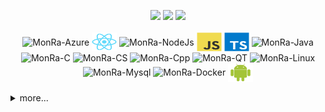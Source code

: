<!--Hello
<h2><img src="https://emojis.slackmojis.com/emojis/images/1531849430/4246/blob-sunglasses.gif?1531849430" width="30"/> Hi 👋 , I'm MonRá! <img src="https://media.giphy.com/media/12oufCB0MyZ1Go/giphy.gif" width="50"></h2>
-->

<div>
  </p>
  <div align="center">
   <a href="https://www.facebook.com/ramon.chaib" target="_blank"><img src="https://img.shields.io/badge/-Facebook-%230077B5?style=for-the-badge&logo=facebook&logoColor=white" target="_blank"></a> 
  <a href="https://www.instagram.com/monrapps/" target="_blank"><img src="https://img.shields.io/badge/-Instagram-%23E4405F?style=for-the-badge&logo=instagram&logoColor=white" target="_blank"></a>
  <a href="https://www.linkedin.com/in/ramon-chaib-27007635/" target="_blank"><img src="https://img.shields.io/badge/-LinkedIn-%230077B5?style=for-the-badge&logo=linkedin&logoColor=white" target="_blank"></a>   
</div>
  
 <div style="display: inline_block" align="center"><br>
  <img align="center" alt="MonRa-Azure" height="30" width="40" src="https://cdn.jsdelivr.net/gh/devicons/devicon/icons/azure/azure-original.svg">
  <img align="center" alt="MonRa-React" height="30" width="40" src="https://raw.githubusercontent.com/devicons/devicon/master/icons/react/react-original.svg">
  <img align="center" alt="MonRa-NodeJs" height="30" width="40" src="https://cdn.jsdelivr.net/gh/devicons/devicon/icons/nodejs/nodejs-original.svg">
  <img align="center" alt="MonRa-Js" height="30" width="40" src="https://raw.githubusercontent.com/devicons/devicon/master/icons/javascript/javascript-original.svg">     <img align="center" alt="MonRa-Ts" height="30" width="40" src="https://raw.githubusercontent.com/devicons/devicon/master/icons/typescript/typescript-original.svg">
  <img align="center" alt="MonRa-Java" height="30" width="40" src="https://cdn.jsdelivr.net/gh/devicons/devicon/icons/java/java-original.svg">
  <img align="center" alt="MonRa-C" height="30" width="40" src="https://cdn.jsdelivr.net/gh/devicons/devicon/icons/c/c-original.svg">
  <img align="center" alt="MonRa-CS" height="30" width="40" src="https://cdn.jsdelivr.net/gh/devicons/devicon/icons/csharp/csharp-original.svg">
  <img align="center" alt="MonRa-Cpp" height="30" width="40" src="https://cdn.jsdelivr.net/gh/devicons/devicon/icons/cplusplus/cplusplus-original.svg">
  <img align="center" alt="MonRa-QT" height="30" width="40" src="https://cdn.jsdelivr.net/gh/devicons/devicon/icons/qt/qt-original.svg">
  <img align="center" alt="MonRa-Linux" height="30" width="40" src="https://cdn.jsdelivr.net/gh/devicons/devicon/icons/linux/linux-original.svg">
  <img align="center" alt="MonRa-Mysql" height="30" width="40" src="https://cdn.jsdelivr.net/gh/devicons/devicon/icons/mysql/mysql-original.svg">
  <img align="center" alt="MonRa-Docker" height="30" width="40" src="https://cdn.jsdelivr.net/gh/devicons/devicon/icons/docker/docker-original.svg">  
  <img align="center" alt="MonRa-Android" height="30" width="40" src="https://github.com/devicons/devicon/blob/master/icons/android/android-original.svg">
  
</div>
</a>

</br>
<!--
[![github activity graph](https://activity-graph.herokuapp.com/graph?username=monrapps&theme=chartreuse-dark)](https://github.com/monrapps/)
-->
<div>
<details>
      <summary>more...</summary>
      
<!--
### <img src="https://media.giphy.com/media/VgCDAzcKvsR6OM0uWg/giphy.gif" width="50"> A little more about me...  

```javascript
const monra = {
    pronouns: "He" | "Him",
    code: ["any"],
    askMeAbout: ["any"],
    technologies: {
        backEnd: {
            js: ["any"],
        },
        mobileApp: {
            native: ["Android Development"]
        },
        devOps: ["AWS", "Docker🐳", "Route53", "Nginx"],
        databases: ["mongo", "MySql", "sqlite"],
        misc: ["Firebase", "Socket.IO", "selenium", "open-cv", "php", "SuiteApp"]
    },
    architecture: ["Serverless Architecture", "Progressive web applications", "Single page applications"],
    currentFocus: "Building Robots to ease opertations",
    funFact: "There are two ways to write error-free programs; only the third one works"
};
```
-->

---
<!--START_SECTION:waka-->
![Code Time](http://img.shields.io/badge/Code%20Time-1%2C130%20hrs%205%20mins-blue)

![Profile Views](http://img.shields.io/badge/Profile%20Views-0-blue)

![Lines of code](https://img.shields.io/badge/From%20Hello%20World%20I%27ve%20Written-3.2%20million%20lines%20of%20code-blue)

**🐱 My GitHub Data** 

> 📦 59.9 kB Used in GitHub's Storage 
 > 
> 🏆 1,459 Contributions in the Year 2025
 > 
> 🚫 Not Opted to Hire
 > 
> 📜 24 Public Repositories 
 > 
> 🔑 20 Private Repositories 
 > 
**I'm an Early 🐤** 

```text
🌞 Morning                8859 commits        ████████░░░░░░░░░░░░░░░░░   33.77 % 
🌆 Daytime                11406 commits       ███████████░░░░░░░░░░░░░░   43.48 % 
🌃 Evening                3982 commits        ████░░░░░░░░░░░░░░░░░░░░░   15.18 % 
🌙 Night                  1987 commits        ██░░░░░░░░░░░░░░░░░░░░░░░   07.57 % 
```
📅 **I'm Most Productive on Thursday** 

```text
Monday                   4871 commits        █████░░░░░░░░░░░░░░░░░░░░   18.57 % 
Tuesday                  4797 commits        █████░░░░░░░░░░░░░░░░░░░░   18.29 % 
Wednesday                4935 commits        █████░░░░░░░░░░░░░░░░░░░░   18.81 % 
Thursday                 5593 commits        █████░░░░░░░░░░░░░░░░░░░░   21.32 % 
Friday                   3681 commits        ████░░░░░░░░░░░░░░░░░░░░░   14.03 % 
Saturday                 1344 commits        █░░░░░░░░░░░░░░░░░░░░░░░░   05.12 % 
Sunday                   1013 commits        █░░░░░░░░░░░░░░░░░░░░░░░░   03.86 % 
```


📊 **This Week I Spent My Time On** 

```text
🕑︎ Time Zone: America/Sao_Paulo

💬 Programming Languages: 
Other                    1 hr 24 mins        █████████░░░░░░░░░░░░░░░░   37.57 % 
Docker                   1 hr 5 mins         ███████░░░░░░░░░░░░░░░░░░   28.90 % 
Makefile                 39 mins             ████░░░░░░░░░░░░░░░░░░░░░   17.54 % 
Bash                     17 mins             ██░░░░░░░░░░░░░░░░░░░░░░░   07.99 % 
Debian Control file      9 mins              █░░░░░░░░░░░░░░░░░░░░░░░░   04.34 % 

🔥 Editors: 
VS Code                  3 hrs 44 mins       █████████████████████████   100.00 % 

🐱‍💻 Projects: 
gww-v6i                  1 hr 54 mins        █████████████░░░░░░░░░░░░   51.07 % 
zmqslip                  1 hr 35 mins        ███████████░░░░░░░░░░░░░░   42.58 % 
buildroot                7 mins              █░░░░░░░░░░░░░░░░░░░░░░░░   03.47 % 
builder                  4 mins              ░░░░░░░░░░░░░░░░░░░░░░░░░   01.81 % 
kernel                   2 mins              ░░░░░░░░░░░░░░░░░░░░░░░░░   01.06 % 

💻 Operating System: 
WSL                      3 hrs 44 mins       █████████████████████████   100.00 % 
```

**I Mostly Code in C++** 

```text
Java                     9 repos             ███░░░░░░░░░░░░░░░░░░░░░░   10.98 % 
Python                   8 repos             ██░░░░░░░░░░░░░░░░░░░░░░░   09.76 % 
JavaScript               7 repos             ██░░░░░░░░░░░░░░░░░░░░░░░   08.54 % 
HTML                     5 repos             ██░░░░░░░░░░░░░░░░░░░░░░░   06.10 % 
Dockerfile               3 repos             █░░░░░░░░░░░░░░░░░░░░░░░░   03.66 % 
```



**Timeline**

![Lines of Code chart](https://raw.githubusercontent.com/monrapps/monrapps/master/assets/bar_graph.png)


 Last Updated on 25/04/2025 19:38:26 UTC
<!--END_SECTION:waka-->
